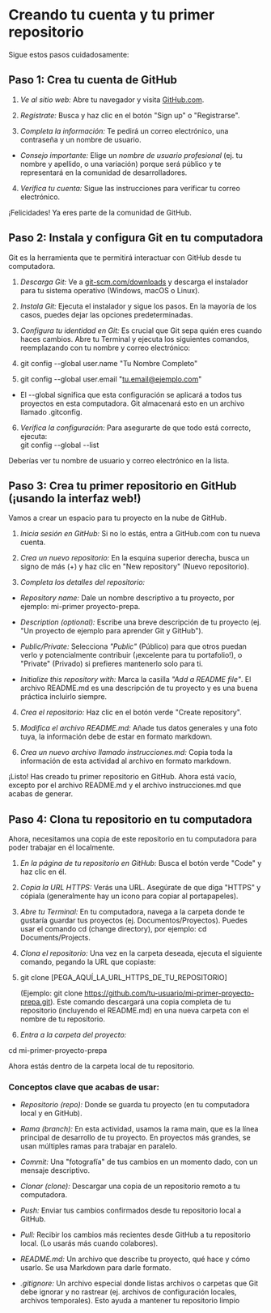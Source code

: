 # Creando tu cuenta y tu primer repositorio 

Sigue estos pasos cuidadosamente: 

## Paso 1: Crea tu cuenta de GitHub 

1. *Ve al sitio web:* Abre tu navegador y visita [GitHub.com](https://github.com/). 

2. *Regístrate:* Busca y haz clic en el botón "Sign up" o "Registrarse". 

3. *Completa la información:* Te pedirá un correo electrónico, una contraseña y un nombre de usuario.  
 - *Consejo importante:* Elige un *nombre de usuario profesional* (ej. tu nombre y apellido, o 
una variación) porque será público y te representará en la comunidad de desarrolladores. 

4. *Verifica tu cuenta:* Sigue las instrucciones para verificar tu correo electrónico. 

¡Felicidades! Ya eres parte de la comunidad de GitHub. 

## Paso 2: Instala y configura Git en tu computadora 

Git es la herramienta que te permitirá interactuar con GitHub desde tu computadora. 

1. *Descarga Git:* Ve a [git-scm.com/downloads](https://git-scm.com/downloads) y descarga el instalador para tu sistema operativo 
(Windows, macOS o Linux). 

2. *Instala Git:* Ejecuta el instalador y sigue los pasos. En la mayoría de los casos, puedes dejar las 
opciones predeterminadas. 

3. *Configura tu identidad en Git:* Es crucial que Git sepa quién eres cuando haces cambios. Abre tu 
Terminal  y ejecuta los siguientes comandos, reemplazando con tu nombre y correo electrónico:  

4. git config --global user.name "Tu Nombre Completo" 

5. git config --global user.email "tu.email@ejemplo.com" 
- El --global significa que esta configuración se aplicará a todos tus proyectos en esta 
computadora. Git almacenará esto en un archivo llamado .gitconfig. 

6. *Verifica la configuración:* Para asegurarte de que todo está correcto, ejecuta:  
 git config --global --list

Deberías ver tu nombre de usuario y correo electrónico en la lista. 

## Paso 3: Crea tu primer repositorio en GitHub (¡usando la interfaz web!) 

Vamos a crear un espacio para tu proyecto en la nube de GitHub. 

1. *Inicia sesión en GitHub:* Si no lo estás, entra a GitHub.com con tu nueva cuenta. 

2. *Crea un nuevo repositorio:* En la esquina superior derecha, busca un signo de más (+) y haz clic en 
"New repository" (Nuevo repositorio). 

3. *Completa los detalles del repositorio:*  
- *Repository name:* Dale un nombre descriptivo a tu proyecto, por ejemplo: mi-primer
proyecto-prepa. 

- *Description (optional):* Escribe una breve descripción de tu proyecto (ej. "Un proyecto de 
ejemplo para aprender Git y GitHub"). 

- *Public/Private:* Selecciona *"Public"* (Público) para que otros puedan verlo y 
potencialmente contribuir (¡excelente para tu portafolio!), o "Private" (Privado) si prefieres 
mantenerlo solo para ti. 

- *Initialize this repository with:* Marca la casilla *"Add a README file"*. El archivo 
README.md es una descripción de tu proyecto y es una buena práctica incluirlo siempre. 

4. *Crea el repositorio:* Haz clic en el botón verde "Create repository". 

5. *Modifica el archivo README.md:* Añade tus datos generales y una foto tuya, la información debe 
de estar en formato markdown. 

6. *Crea un nuevo archivo llamado instrucciones.md:* Copia toda la información de esta actividad al 
archivo en formato markdown. 

¡Listo! Has creado tu primer repositorio en GitHub. Ahora está vacío, excepto por el archivo README.md y 
el archivo instrucciones.md que acabas de generar. 

## Paso 4: Clona tu repositorio en tu computadora 

Ahora, necesitamos una copia de este repositorio en tu computadora para poder trabajar en él localmente. 

1. *En la página de tu repositorio en GitHub:* Busca el botón verde "Code" y haz clic en él. 

2. *Copia la URL HTTPS:* Verás una URL. Asegúrate de que diga "HTTPS" y cópiala (generalmente 
hay un icono para copiar al portapapeles). 

3. *Abre tu Terminal:* En tu computadora, navega a la carpeta donde te gustaría guardar tus proyectos 
(ej. Documentos/Proyectos). Puedes usar el comando cd (change directory), por ejemplo: cd 
Documents/Projects. 

4. *Clona el repositorio:* Una vez en la carpeta deseada, ejecuta el siguiente comando, pegando la URL 
que copiaste:  

5. git clone [PEGA_AQUÍ_LA_URL_HTTPS_DE_TU_REPOSITORIO]

    (Ejemplo: git clone https://github.com/tu-usuario/mi-primer-proyecto-prepa.git). Este comando 
    descargará una copia completa de tu repositorio (incluyendo el README.md) en una nueva carpeta 
    con el nombre de tu repositorio. 

6. *Entra a la carpeta del proyecto:*  

 cd mi-primer-proyecto-prepa 

Ahora estás dentro de la carpeta local de tu repositorio. 

### Conceptos clave que acabas de usar: 

- *Repositorio (repo):* Donde se guarda tu proyecto (en tu computadora local y en GitHub). 

- *Rama (branch):* En esta actividad, usamos la rama main, que es la línea principal de desarrollo de tu 
proyecto. En proyectos más grandes, se usan múltiples ramas para trabajar en paralelo. 

- *Commit:* Una "fotografía" de tus cambios en un momento dado, con un mensaje descriptivo. 

- *Clonar (clone):* Descargar una copia de un repositorio remoto a tu computadora. 

- *Push:* Enviar tus cambios confirmados desde tu repositorio local a GitHub. 

- *Pull:* Recibir los cambios más recientes desde GitHub a tu repositorio local. (Lo usarás más cuando 
colabores). 

- *README.md:* Un archivo que describe tu proyecto, qué hace y cómo usarlo. Se usa Markdown 
para darle formato. 

- *.gitignore:* Un archivo especial donde listas archivos o carpetas que Git debe ignorar y no rastrear 
(ej. archivos de configuración locales, archivos temporales). Esto ayuda a mantener tu repositorio 
limpio
